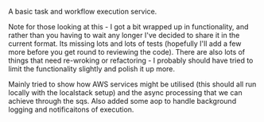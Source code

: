 A basic task and workflow execution service.

Note for those looking at this - I got a bit wrapped up in functionality, and rather than you having to wait any longer I've decided to share it in the current format. Its missing lots and lots of tests  (hopefully I'll add a few more before you get round to reviewing the code).
There are also lots of things that need re-wroking or refactoring - I probably should have tried to limit the functionality slightly and polish it up more.

Mainly tried to show how AWS services might be utilised (this should all run locally with the localstack setup) and the async processing that we can achieve through the sqs. Also added some aop to handle background logging and notificaitons of execution.

